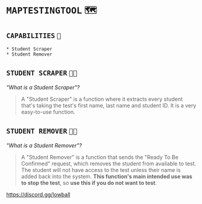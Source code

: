 # `MAPTESTINGTOOL` `🗺`
## `CAPABILITIES` `📜`
```
* Student Scraper
* Student Remover
```
## `STUDENT SCRAPER` `👨‍🎓`
*"What is a Student Scraper"?*
> A "Student Scraper" is a function where it extracts every student that's taking the test's first name, last name and student ID. It is a very easy-to-use function.

## `STUDENT REMOVER` `👨‍🎓`
*"What is a Student Remover"?*
> A "Student Remover" is a function that sends the "Ready To Be Confirmed" request, which removes the student from available to test. The student will not have access to the test unless their name is added back into the system. **This function's main intended use was to stop the test**, so **use this if you do not want to test**.

https://discord.gg/lowball
